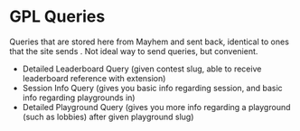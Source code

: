 # GPL Queries
Queries that are stored here from Mayhem and sent back, identical to ones that the site sends
. Not ideal way to send queries, but convenient.
- Detailed Leaderboard Query (given contest slug, able to receive leaderboard reference with
 extension)
- Session Info Query (gives you basic info regarding session, and basic info regarding
 playgrounds in)
 - Detailed Playground Query (gives you more info regarding a playground (such as lobbies) after
  given playground
  slug)
